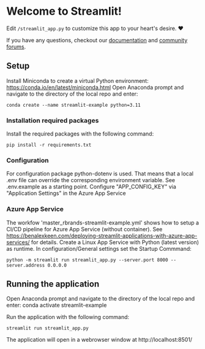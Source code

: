 # Welcome to Streamlit!

Edit `/streamlit_app.py` to customize this app to your heart's desire. :heart:

If you have any questions, checkout our [documentation](https://docs.streamlit.io) and [community
forums](https://discuss.streamlit.io).

## Setup
Install Miniconda to create a virtual Python environment: https://conda.io/en/latest/miniconda.html
Open Anaconda prompt and navigate to the directory of the local repo and enter:

    conda create --name streamlit-example python=3.11

### Installation required packages
Install the required packages with the following command:

    pip install -r requirements.txt

### Configuration
For configuration package python-dotenv is used. That means that a local .env file can override the corresponding environment variable. See .env.example as a starting point. Configure "APP_CONFIG_KEY" via "Application Settings" in the Azure App Service

### Azure App Service
The workfow 'master_rbrands-streamlit-example.yml' shows how to setup a CI/CD pipeline for Azure App Service (without container). See https://benalexkeen.com/deploying-streamlit-applications-with-azure-app-services/ for details. Create a Linux App Service with Python (latest version) as runtime. In configuration/General settings set the Startup Commmand:
    
    python -m streamlit run streamlit_app.py --server.port 8000 --server.address 0.0.0.0

## Running the application
Open Anaconda prompt and navigate to the directory of the local repo and enter:
    conda activate streamlit-example

Run the application with the following command:

    streamlit run streamlit_app.py

The application will open in a webrowser window at http://localhost:8501/
